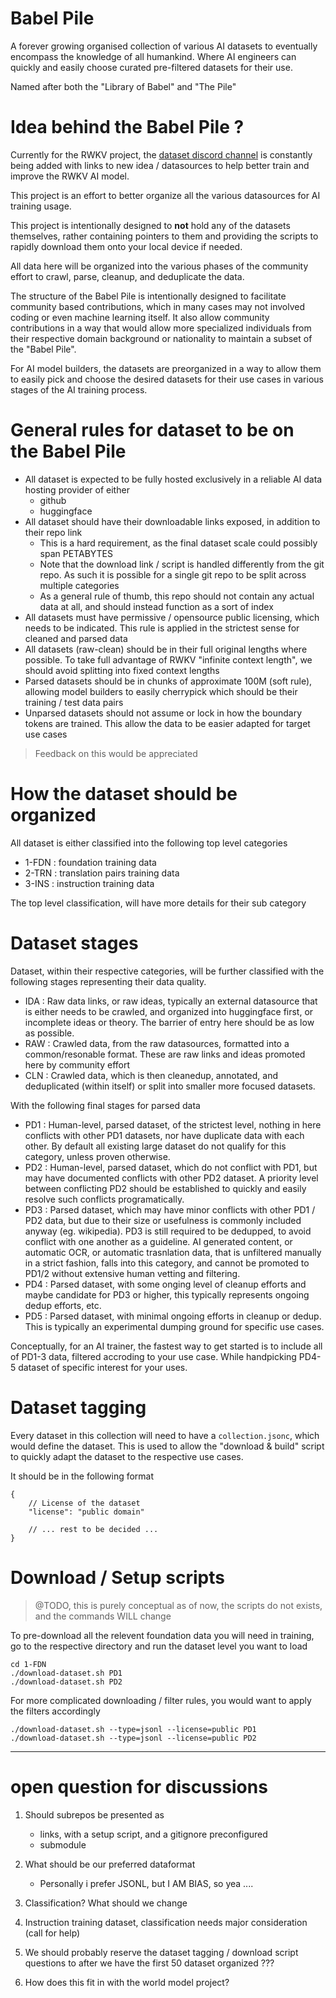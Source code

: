 # Babel Pile

A forever growing organised collection of various AI datasets to eventually encompass the knowledge of all humankind.
Where AI engineers can quickly and easily choose curated pre-filtered datasets for their use.

Named after both the "Library of Babel" and "The Pile"

# Idea behind the Babel Pile ?

Currently for the RWKV project, the [dataset discord channel](https://discord.gg/uMpzuDwcu5) is constantly being added with links to new idea / datasources to help better train and improve the RWKV AI model.

This project is an effort to better organize all the various datasources for AI training usage.
 
This project is intentionally designed to **not** hold any of the datasets themselves, rather containing pointers to them and providing the scripts to rapidly download them onto your local device if needed.
 
All data here will be organized into the various phases of the community effort to crawl, parse, cleanup, and deduplicate the data.
 
The structure of the Babel Pile is intentionally designed to facilitate community based contributions, which in many cases may not involved coding or even machine learning itself. It also allow community contributions in a way that would allow more specialized individuals from their respective domain background or nationality to maintain a subset of the "Babel Pile".
 
For AI model builders, the datasets are preorganized in a way to allow them to easily pick and choose the desired datasets for their use cases in various stages of the AI training process.
 
# General rules for dataset to be on the Babel Pile

- All dataset is expected to be fully hosted exclusively in a reliable AI data hosting provider of either
	- github
	- huggingface
- All dataset should have their downloadable links exposed, in addition to their repo link
	- This is a hard requirement, as the final dataset scale could possibly span PETABYTES
	- Note that the download link / script is handled differently from the git repo. As such it is possible for a single git repo to be split across multiple categories
    - As a general rule of thumb, this repo should not contain any actual data at all, and should instead function as a sort of index
- All datasets must have permissive / opensource public licensing, which needs to be indicated. This rule is applied in the strictest sense for cleaned and parsed data
- All datasets (raw-clean) should be in their full original lengths where possible. To take full advantage of RWKV "infinite context length", we should avoid splitting into fixed context lengths
- Parsed datasets should be in chunks of approximate 100M (soft rule), allowing model builders to easily cherrypick which should be their training / test data pairs
- Unparsed datasets should not assume or lock in how the boundary tokens are trained. This allow the data to be easier adapted for target use cases
 
> Feedback on this would be appreciated

# How the dataset should be organized

All dataset is either classified into the following top level categories

- 1-FDN : foundation training data
- 2-TRN : translation pairs training data
- 3-INS : instruction training data

The top level classification, will have more details for their sub category

# Dataset stages

Dataset, within their respective categories, will be further classified with the following stages representing their data quality.

- IDA : Raw data links, or raw ideas, typically an external datasource that is either needs to be crawled, and organized into huggingface first, or incomplete ideas or theory. The barrier of entry here should be as low as possible.
- RAW : Crawled data, from the raw datasources, formatted into a common/resonable format. These are raw links and ideas promoted here by community effort
- CLN : Crawled data, which is then cleanedup, annotated, and deduplicated (within itself) or split into smaller more focused datasets.

With the following final stages for parsed data

- PD1 : Human-level, parsed dataset, of the strictest level, nothing in here conflicts with other PD1 datasets, nor have duplicate data with each other. By default all existing large dataset do not qualify for this category, unless proven otherwise.
- PD2 : Human-level, parsed dataset, which do not conflict with PD1, but may have documented conflicts with other PD2 dataset. A priority level between conflicting PD2 should be established to quickly and easily resolve such conflicts programatically.
- PD3 : Parsed dataset, which may have minor conflicts with other PD1 / PD2 data, but due to their size or usefulness is commonly included anyway (eg. wikipedia). PD3 is still required to be dedupped, to avoid conflict with one another as a guideline. AI generated content, or automatic OCR, or automatic trasnlation data, that is unfiltered manually in a strict fashion, falls into this category, and cannot be promoted to PD1/2 without extensive human vetting and filtering.
- PD4 : Parsed dataset, with some onging level of cleanup efforts and maybe candidate for PD3 or higher, this typically represents ongoing dedup efforts, etc.
- PD5 : Parsed dataset, with minimal ongoing efforts in cleanup or dedup. This is typically an experimental dumping ground for specific use cases.

Conceptually, for an AI trainer, the fastest way to get started is to include all of PD1-3 data, filtered accroding to your use case. While handpicking PD4-5 dataset of specific interest for your uses.

# Dataset tagging

Every dataset in this collection will need to have a `collection.jsonc`, which would define the dataset.
This is used to allow the "download & build" script to quickly adapt the dataset to the respective use cases.

It should be in the following format

```
{
	// License of the dataset
	"license": "public domain"

	// ... rest to be decided ...
}
```

# Download / Setup scripts

> @TODO, this is purely conceptual as of now, the scripts do not exists, and the commands WILL change

To pre-download all the relevent foundation data you will need in training, go to the respective directory and run the dataset level you want to load

```
cd 1-FDN
./download-dataset.sh PD1
./download-dataset.sh PD2
```

For more complicated downloading / filter rules, you would want to apply the filters accordingly

```
./download-dataset.sh --type=jsonl --license=public PD1
./download-dataset.sh --type=jsonl --license=public PD2
```

---

# open question for discussions

1) Should subrepos be presented as
	- links, with a setup script, and a gitignore preconfigured
	- submodule

2) What should be our preferred dataformat
	- Personally i prefer JSONL, but I AM BIAS, so yea ....

3) Classification? What should we change

4) Instruction training dataset, classification needs major consideration (call for help)

5) We should probably reserve the dataset tagging / download script questions to after we have the first 50 dataset organized ???

6) How does this fit in with the world model project?
